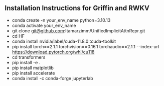## Installation Instructions for Griffin and RWKV
- conda create -n your_env_name python=3.10.13
- conda activate your_env_name
- git clone git@github.com:Itamarzimm/UnifiedImplicitAttnRepr.git
- cd HF
- conda install nvidia/label/cuda-11.8.0::cuda-toolkit
- pip install torch==2.1.1 torchvision==0.16.1 torchaudio==2.1.1 --index-url https://download.pytorch.org/whl/cu118
- cd transformers
- pip install -e .
- pip install matplotlib
- pip install accelerate
- conda install -c conda-forge jupyterlab